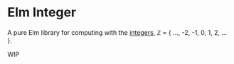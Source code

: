 # Elm Integer

A pure Elm library for computing with the [integers](https://en.wikipedia.org/wiki/Integer), ℤ = { ..., -2, -1, 0, 1, 2, ... }.

WIP
